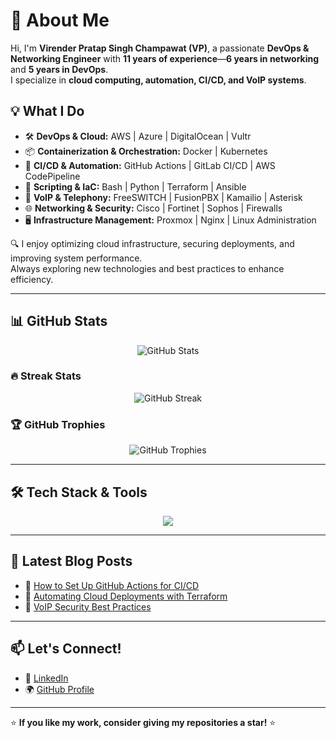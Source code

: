# 🚀 About Me  
Hi, I'm **Virender Pratap Singh Champawat (VP)**, a passionate **DevOps & Networking Engineer** with **11 years of experience**—**6 years in networking** and **5 years in DevOps**.  
I specialize in **cloud computing, automation, CI/CD, and VoIP systems**.  

## 💡 What I Do  
- 🛠 **DevOps & Cloud:** AWS | Azure | DigitalOcean | Vultr  
- 📦 **Containerization & Orchestration:** Docker | Kubernetes  
- 🔄 **CI/CD & Automation:** GitHub Actions | GitLab CI/CD | AWS CodePipeline  
- 📜 **Scripting & IaC:** Bash | Python | Terraform | Ansible  
- 📡 **VoIP & Telephony:** FreeSWITCH | FusionPBX | Kamailio | Asterisk  
- 🌐 **Networking & Security:** Cisco | Fortinet | Sophos | Firewalls  
- 🖥 **Infrastructure Management:** Proxmox | Nginx | Linux Administration  

🔍 I enjoy optimizing cloud infrastructure, securing deployments, and improving system performance.  
Always exploring new technologies and best practices to enhance efficiency.  

---

## 📊 GitHub Stats  
<p align="center">
  <img src="https://github-readme-stats.vercel.app/api?username=coolvpsone&show_icons=true&theme=radical" alt="GitHub Stats">
</p>

### 🔥 Streak Stats  
<p align="center">
  <img src="https://github-readme-streak-stats.herokuapp.com/?user=coolvpsone&theme=radical" alt="GitHub Streak">
</p>

### 🏆 GitHub Trophies  
<p align="center">
  <img src="https://github-profile-trophy.vercel.app/?username=coolvpsone&theme=radical&no-frame=true&margin-w=5" alt="GitHub Trophies">
</p>

---

## 🛠 Tech Stack & Tools  
<p align="center">
  <img src="https://skillicons.dev/icons?i=aws,azure,digitalocean,linux,docker,kubernetes,nginx,bash,python,terraform,ansible,githubactions,gitlab,postgres,mysql,redis,vscode" />
</p>

---

## 📝 Latest Blog Posts  
<!-- BLOG-POST-LIST:START -->
- 🚀 [How to Set Up GitHub Actions for CI/CD](#)
- 🔧 [Automating Cloud Deployments with Terraform](#)
- 📡 [VoIP Security Best Practices](#)
<!-- BLOG-POST-LIST:END -->

---

## 📫 Let's Connect!  
- 💼 [LinkedIn](https://www.linkedin.com/in/virender-pratap-singh-champawat-26b494268/)  
- 🌍 [GitHub Profile](https://github.com/coolvpsone/)  

---

⭐ **If you like my work, consider giving my repositories a star!** ⭐  
